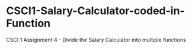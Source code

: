 CSCI1-Salary-Calculator-coded-in-Function
=========================================

CSCI 1 Assignment 4 - Divide the Salary Calculator into multiple functions
